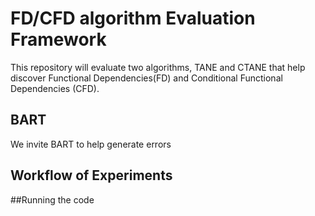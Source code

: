 # FD/CFD algorithm Evaluation Framework

This repository will evaluate two algorithms, TANE and CTANE that help discover Functional Dependencies(FD) 
and Conditional Functional Dependencies (CFD). 

## BART
We invite BART to help generate errors 


## Workflow of Experiments


##Running the code